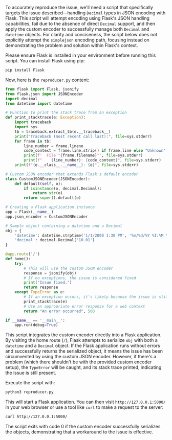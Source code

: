 To accurately reproduce the issue, we'll need a script that specifically targets the issue described—handling `Decimal` types in JSON encoding with Flask. This script will attempt encoding using Flask's JSON handling capabilities, fail due to the absence of direct `Decimal` support, and then apply the custom encoder to successfully manage both `Decimal` and `datetime` objects. For clarity and conciseness, the script below does not explicitly attempt the `simplejson` encoding path, focusing instead on demonstrating the problem and solution within Flask's context.

Please ensure Flask is installed in your environment before running this script. You can install Flask using pip:

```sh
pip install Flask
```

Now, here is the `reproducer.py` content:

```python
from flask import Flask, jsonify
from flask.json import JSONEncoder
import decimal
from datetime import datetime

# Function to print the stack trace from an exception
def print_stacktrace(e: Exception):
    import traceback
    import sys
    tb = traceback.extract_tb(e.__traceback__)
    print("Traceback (most recent call last):", file=sys.stderr)
    for frame in tb:
        line_number = frame.lineno
        code_context = frame.line.strip() if frame.line else "Unknown"
        print(f'  File "{frame.filename}"', file=sys.stderr)
        print(f"    {line_number}: {code_context}", file=sys.stderr)
    print(f"{e.__class__.__name__}: {e}", file=sys.stderr)

# Custom JSON encoder that extends Flask's default encoder
class CustomJSONEncoder(JSONEncoder):
    def default(self, o):
        if isinstance(o, decimal.Decimal):
            return str(o)
        return super().default(o)

# Creating a Flask application instance
app = Flask(__name__)
app.json_encoder = CustomJSONEncoder

# Sample object containing a datetime and a Decimal
obj = {
    'datetime': datetime.strptime('1/1/2008 1:30 PM', '%m/%d/%Y %I:%M %p'),
    'decimal': decimal.Decimal('10.01')
}

@app.route('/')
def home():
    try:
        # This will use the custom JSON encoder
        response = jsonify(obj)
        # If no exceptions, the issue is considered fixed
        print("Issue fixed.")
        return response
    except TypeError as e:
        # If an exception occurs, it's likely because the issue is still present
        print_stacktrace(e)
        # Use an appropriate error response for a web context
        return "An error occurred", 500

if __name__ == '__main__':
    app.run(debug=True)
```

This script integrates the custom encoder directly into a Flask application. By visiting the home route (`/`), Flask attempts to serialize `obj` with both a `datetime` and a `Decimal` object. If the Flask application runs without errors and successfully returns the serialized object, it means the issue has been circumvented by using the custom JSON encoder. However, if there's a problem (which there shouldn't be with the provided custom encoder setup), the `TypeError` will be caught, and its stack trace printed, indicating the issue is still present.

Execute the script with:

```sh
python3 reproducer.py
```

This will start a Flask application. You can then visit `http://127.0.0.1:5000/` in your web browser or use a tool like `curl` to make a request to the server:

```sh
curl http://127.0.0.1:5000/
```

The script exits with code 0 if the custom encoder successfully serializes the objects, demonstrating that a workaround to the issue is effective.
